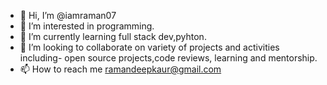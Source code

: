 - 👋 Hi, I’m @iamraman07
- 👀 I’m interested in programming.
- 🌱 I’m currently learning full stack dev,pyhton.
- 💞️ I’m looking to collaborate on variety of projects and activities including- open source projects,code reviews, learning and mentorship.
- 📫 How to reach me ramandeepkaur@gmail.com
  

<!---
iamraman07/iamraman07 is a ✨ special ✨ repository because its `README.md` (this file) appears on your GitHub profile.
You can click the Preview link to take a look at your changes.
--->
